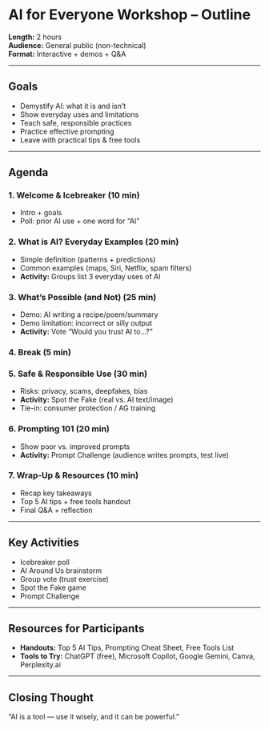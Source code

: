 # AI for Everyone Workshop – Outline

**Length:** 2 hours  
**Audience:** General public (non-technical)  
**Format:** Interactive + demos + Q&A  

---

## Goals
- Demystify AI: what it is and isn’t  
- Show everyday uses and limitations  
- Teach safe, responsible practices  
- Practice effective prompting  
- Leave with practical tips & free tools  

---

## Agenda

### 1. Welcome & Icebreaker (10 min)
- Intro + goals  
- Poll: prior AI use + one word for “AI”  

### 2. What is AI? Everyday Examples (20 min)
- Simple definition (patterns + predictions)  
- Common examples (maps, Siri, Netflix, spam filters)  
- **Activity:** Groups list 3 everyday uses of AI  

### 3. What’s Possible (and Not) (25 min)
- Demo: AI writing a recipe/poem/summary  
- Demo limitation: incorrect or silly output  
- **Activity:** Vote “Would you trust AI to…?”  

### 4. Break (5 min)

### 5. Safe & Responsible Use (30 min)
- Risks: privacy, scams, deepfakes, bias  
- **Activity:** Spot the Fake (real vs. AI text/image)  
- Tie-in: consumer protection / AG training  

### 6. Prompting 101 (20 min)
- Show poor vs. improved prompts  
- **Activity:** Prompt Challenge (audience writes prompts, test live)  

### 7. Wrap-Up & Resources (10 min)
- Recap key takeaways  
- Top 5 AI tips + free tools handout  
- Final Q&A + reflection  

---

## Key Activities
- Icebreaker poll  
- AI Around Us brainstorm  
- Group vote (trust exercise)  
- Spot the Fake game  
- Prompt Challenge  

---

## Resources for Participants
- **Handouts:** Top 5 AI Tips, Prompting Cheat Sheet, Free Tools List  
- **Tools to Try:** ChatGPT (free), Microsoft Copilot, Google Gemini, Canva, Perplexity.ai  

---

## Closing Thought
“AI is a tool — use it wisely, and it can be powerful.”

